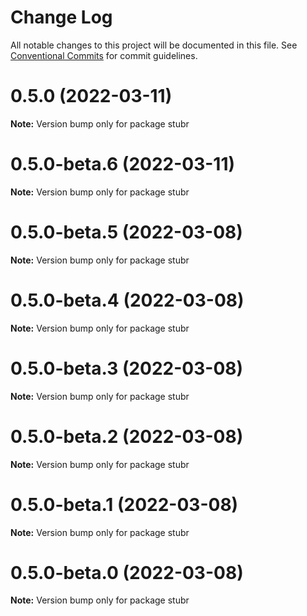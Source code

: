 # Change Log

All notable changes to this project will be documented in this file.
See [Conventional Commits](https://conventionalcommits.org) for commit guidelines.

# 0.5.0 (2022-03-11)

**Note:** Version bump only for package stubr

# 0.5.0-beta.6 (2022-03-11)

**Note:** Version bump only for package stubr

# 0.5.0-beta.5 (2022-03-08)

**Note:** Version bump only for package stubr

# 0.5.0-beta.4 (2022-03-08)

**Note:** Version bump only for package stubr

# 0.5.0-beta.3 (2022-03-08)

**Note:** Version bump only for package stubr

# 0.5.0-beta.2 (2022-03-08)

**Note:** Version bump only for package stubr

# 0.5.0-beta.1 (2022-03-08)

**Note:** Version bump only for package stubr

# 0.5.0-beta.0 (2022-03-08)

**Note:** Version bump only for package stubr
